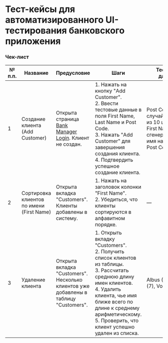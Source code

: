 # Тест-кейсы для автоматизированного UI-тестирования банковского приложения

### Чек-лист

| № п.п. | Название                                  | Предусловие                                                                                                                       | Шаги                                                                                                                                                                                                                                                                   | Тестовые данные                                                                                | Ожидаемый результат                                                                        | Результат | Комментарий |
|--------|-------------------------------------------|-----------------------------------------------------------------------------------------------------------------------------------|------------------------------------------------------------------------------------------------------------------------------------------------------------------------------------------------------------------------------------------------------------------------|------------------------------------------------------------------------------------------------|--------------------------------------------------------------------------------------------|-----------|-------------|
| 1      | Создание клиента (Add Customer)           | Открыта страница [Bank Manager Login](https://www.globalsqa.com/angularJs-protractor/BankingProject/#/manager). Клиент не создан. | 1. Нажать на кнопку "Add Customer". <br> 2. Ввести тестовые данные в поля First Name, Last Name и Post Code. <br> 3. Нажать "Add Customer" для завершения создания клиента. <br> 4. Подтвердить успешное создание клиента.                                             | Post Code: случайное число из 10 цифр <br> First Name: сгенерированное имя на основе Post Code | Клиент успешно создан, данные клиента отображаются в таблице.                              |
| 2      | Сортировка клиентов по имени (First Name) | Открыта вкладка "Customers". Клиенты добавлены в систему.                                                                         | 1. Нажать на заголовок колонки "First Name". <br> 2. Убедиться, что клиенты сортируются в алфавитном порядке.                                                                                                                                                          | —                                                                                              | Клиенты отсортированы в алфавитном порядке по имени.                                       |           |             |
| 3      | Удаление клиента                          | Открыта вкладка "Customers". Несколько клиентов уже добавлены в таблицу "Customers".                                              | 1. Открыть вкладку "Customers". <br> 2. Получить список клиентов из таблицы. <br> 3. Рассчитать среднюю длину имен клиентов. <br> 4. Удалить клиента, чье имя ближе всего по длине к среднему арифметическому. <br> 5. Проверить, что клиент успешно удален из списка. | Albus (5), Neville (7), Voldemort (9)                                                          | Клиент Neville успешно удален, так как его имя ближе всего к среднему арифметическому (7). |           |             |
